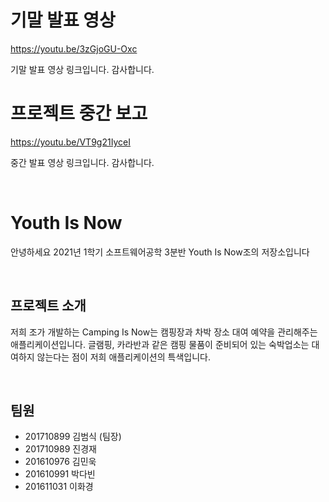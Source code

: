 # 기말 발표 영상
https://youtu.be/3zGjoGU-Oxc

기말 발표 영상 링크입니다. 감사합니다.


# 프로젝트 중간 보고
https://youtu.be/VT9g21IyceI

중간 발표 영상 링크입니다. 감사합니다.

<br>

# Youth Is Now
 안녕하세요 2021년 1학기 소프트웨어공학 3분반 Youth Is Now조의 저장소입니다

<br>

## 프로젝트 소개
 저희 조가 개발하는 Camping Is Now는 캠핑장과 차박 장소 대여 예약을 관리해주는 애플리케이션입니다. 글램핑, 카라반과 같은 캠핑 물품이 준비되어 있는 숙박업소는 대여하지 않는다는 점이 저희 애플리케이션의 특색입니다.

 <br>


## 팀원
* 201710899 김범식 (팀장)
* 201710989 진경재
* 201610976 김민욱
* 201610991 박다빈
* 201611031 이화경
